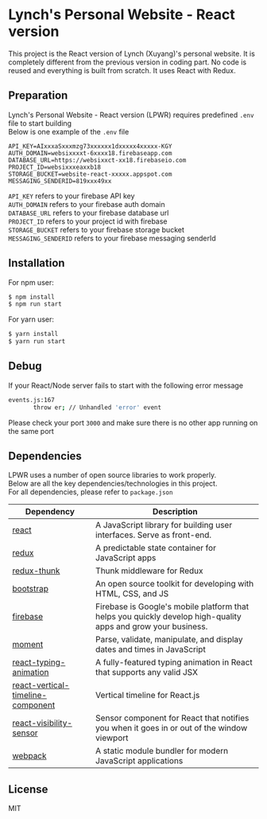 # Lynch's Personal Website - React version

This project is the React version of Lynch (Xuyang)'s personal website. It is completely different from the previous version in coding part. No code is reused and everything is built from scratch. It uses React with Redux.

## Preparation

Lynch's Personal Website - React version (LPWR) requires predefined `.env` file to start building<br/>
Below is one example of the `.env` file<br/>

```
API_KEY=AIxxxaSxxxmzg73xxxxxx1dxxxxx4xxxxx-KGY
AUTH_DOMAIN=websixxxxt-6xxxx18.firebaseapp.com
DATABASE_URL=https://websixxct-xx18.firebaseio.com
PROJECT_ID=websixxxeaxxb18
STORAGE_BUCKET=website-react-xxxxx.appspot.com
MESSAGING_SENDERID=819xxx49xx
```

`API_KEY` refers to your firebase API key<br/>
`AUTH_DOMAIN` refers to your firebase auth domain<br/>
`DATABASE_URL` refers to your firebase database url<br/>
`PROJECT_ID` refers to your project id with firebase<br/>
`STORAGE_BUCKET` refers to your firebase storage bucket<br/>
`MESSAGING_SENDERID` refers to your firebase messaging senderId<br/>

## Installation

For npm user:

```sh
$ npm install
$ npm run start
```

For yarn user:

```sh
$ yarn install
$ yarn run start
```

## Debug

If your React/Node server fails to start with the following error message

```sh
events.js:167
       throw er; // Unhandled 'error' event
```

Please check your port `3000` and make sure there is no other app running on the same port

## Dependencies

LPWR uses a number of open source libraries to work properly.<br/>
Below are all the key dependencies/technologies in this project.<br/>
For all dependencies, please refer to `package.json`

| Dependency                          | Description                                                                                                   |
| ----------------------------------- | ------------------------------------------------------------------------------------------------------------- |
| [react]                             | A JavaScript library for building user interfaces. Serve as front-end.                                        |
| [redux]                             | A predictable state container for JavaScript apps                                                             |
| [redux-thunk]                       | Thunk middleware for Redux                                                                                    |
| [bootstrap]                         | An open source toolkit for developing with HTML, CSS, and JS                                                  |
| [firebase]                          | Firebase is Google's mobile platform that helps you quickly develop high-quality apps and grow your business. |
| [moment]                            | Parse, validate, manipulate, and display dates and times in JavaScript                                        |
| [react-typing-animation]            | A fully-featured typing animation in React that supports any valid JSX                                        |
| [react-vertical-timeline-component] | Vertical timeline for React.js                                                                                |
| [react-visibility-sensor]           | Sensor component for React that notifies you when it goes in or out of the window viewport                    |
| [webpack]                           | A static module bundler for modern JavaScript applications                                                    |

## License

MIT

[//]: # "These are reference links used in the body of this note and get stripped out when the markdown processor does its job. There is no need to format nicely because it shouldn't be seen. Thanks SO - http://stackoverflow.com/questions/4823468/store-comments-in-markdown-syntax"
[react]: https://reactjs.org/
[redux]: https://redux.js.org/
[redux-thunk]: https://github.com/reduxjs/redux-thunk
[bootstrap]: https://getbootstrap.com/
[firebase]: https://firebase.google.com/
[moment]: https://momentjs.com/
[react-typing-animation]: https://www.npmjs.com/package/react-typing-animation/
[react-vertical-timeline-component]: https://stephane-monnot.github.io/react-vertical-timeline/#/
[react-visibility-sensor]: https://github.com/joshwnj/react-visibility-sensor
[webpack]: https://webpack.js.org/
